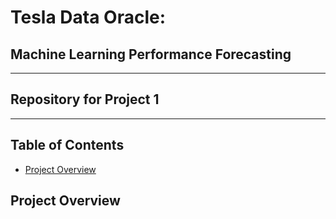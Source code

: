 # Tesla Data Oracle:
## Machine Learning Performance Forecasting
---
## Repository for Project 1
---
## Table of Contents 
* [Project Overview](#project-overview)








## Project Overview
